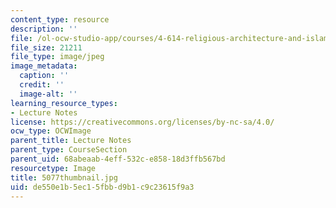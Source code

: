 ```yaml
---
content_type: resource
description: ''
file: /ol-ocw-studio-app/courses/4-614-religious-architecture-and-islamic-cultures-fall-2002/de550e1b5ec15fbbd9b1c9c23615f9a3_5077thumbnail.jpg
file_size: 21211
file_type: image/jpeg
image_metadata:
  caption: ''
  credit: ''
  image-alt: ''
learning_resource_types:
- Lecture Notes
license: https://creativecommons.org/licenses/by-nc-sa/4.0/
ocw_type: OCWImage
parent_title: Lecture Notes
parent_type: CourseSection
parent_uid: 68abeaab-4eff-532c-e858-18d3ffb567bd
resourcetype: Image
title: 5077thumbnail.jpg
uid: de550e1b-5ec1-5fbb-d9b1-c9c23615f9a3
---
```

